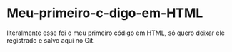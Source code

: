 # Meu-primeiro-c-digo-em-HTML
literalmente esse foi o meu primeiro código em HTML, só quero deixar ele registrado e salvo aqui no Git.
